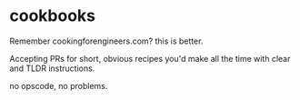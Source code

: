 cookbooks
=========

Remember cookingforengineers.com? this is better.

Accepting PRs for short, obvious recipes you'd make all the time with clear and TLDR instructions. 

no opscode, no problems.

